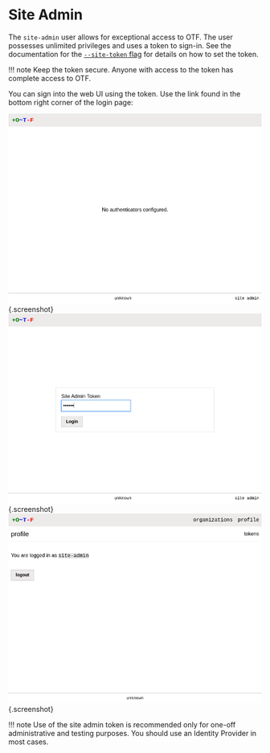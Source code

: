 # Site Admin

The `site-admin` user allows for exceptional access to OTF. The user possesses unlimited privileges and uses a token to sign-in. See the documentation for the [`--site-token` flag](../../config/flags/#-site-token) for details on how to set the token.

!!! note
    Keep the token secure. Anyone with access to the token has complete access to OTF.

You can sign into the web UI using the token. Use the link found in the bottom right corner of the login page:

![login page](../images/no_authenticators_site_admin_login.png){.screenshot}
![site admin enter token](../images/site_admin_login_enter_token.png){.screenshot}
![site admin profile](../images/site_admin_profile.png){.screenshot}

!!! note
    Use of the site admin token is recommended only for one-off administrative and testing purposes. You should use an Identity Provider in most cases.

